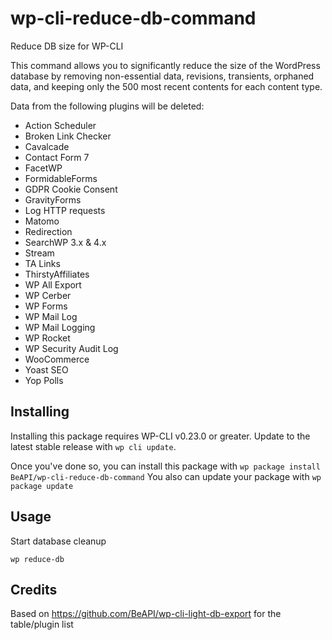 # wp-cli-reduce-db-command

Reduce DB size for WP-CLI

This command allows you to significantly reduce the size of the WordPress database by removing non-essential data, revisions, transients, orphaned data, and keeping only the 500 most recent contents for each content type.

Data from the following plugins will be deleted:
* Action Scheduler
* Broken Link Checker
* Cavalcade
* Contact Form 7
* FacetWP
* FormidableForms
* GDPR Cookie Consent
* GravityForms
* Log HTTP requests
* Matomo
* Redirection
* SearchWP 3.x & 4.x
* Stream
* TA Links
* ThirstyAffiliates
* WP All Export
* WP Cerber
* WP Forms
* WP Mail Log
* WP Mail Logging
* WP Rocket
* WP Security Audit Log
* WooCommerce
* Yoast SEO
* Yop Polls

## Installing

Installing this package requires WP-CLI v0.23.0 or greater. Update to the latest stable release with `wp cli update`.

Once you've done so, you can install this package with `wp package install BeAPI/wp-cli-reduce-db-command`
You also can update your package with `wp package update`

## Usage

Start database cleanup

`wp reduce-db`

## Credits

Based on https://github.com/BeAPI/wp-cli-light-db-export for the table/plugin list
